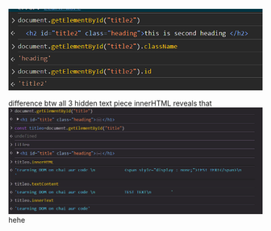 ![alt text](image-1.png)


difference btw all 3
hidden text piece
innerHTML reveals that
![alt text](image.png)
hehe
